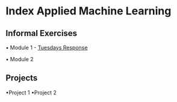 # Index Applied Machine Learning

## Informal Exercises
• Module 1
    - [Tuesdays Response](tues1.md)

• Module 2

## Projects
•Project 1
•Project 2